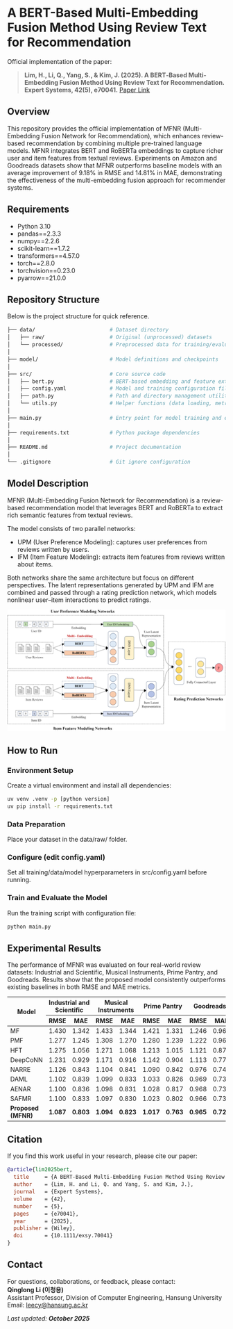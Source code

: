 # A BERT-Based Multi-Embedding Fusion Method Using Review Text for Recommendation

Official implementation of the paper:
> **Lim, H., Li, Q., Yang, S., & Kim, J. (2025). A BERT‐Based Multi‐Embedding Fusion Method Using Review Text for Recommendation. Expert Systems, 42(5), e70041.**  [Paper Link](https://onlinelibrary.wiley.com/doi/full/10.1111/exsy.70041)

## Overview
This repository provides the official implementation of MFNR (Multi-Embedding Fusion Network for Recommendation), which enhances review-based recommendation by combining multiple pre-trained language models. MFNR integrates BERT and RoBERTa embeddings to capture richer user and item features from textual reviews. Experiments on Amazon and Goodreads datasets show that MFNR outperforms baseline models with an average improvement of 9.18% in RMSE and 14.81% in MAE, demonstrating the effectiveness of the multi-embedding fusion approach for recommender systems.

## Requirements
- Python 3.10
- pandas==2.3.3
- numpy==2.2.6
- scikit-learn==1.7.2
- transformers==4.57.0
- torch==2.8.0
- torchvision==0.23.0
- pyarrow==21.0.0

## Repository Structure

Below is the project structure for quick reference.

```bash
├── data/                        # Dataset directory
│   ├── raw/                     # Original (unprocessed) datasets
│   └── processed/               # Preprocessed data for training/evaluation
│
├── model/                       # Model definitions and checkpoints
│
├── src/                         # Core source code
│   ├── bert.py                  # BERT-based embedding and feature extraction module
│   ├── config.yaml              # Model and training configuration file
│   ├── path.py                  # Path and directory management utilities
│   └── utils.py                 # Helper functions (data loading, metrics, etc.)
│
├── main.py                      # Entry point for model training and evaluation
│
├── requirements.txt             # Python package dependencies
│
├── README.md                    # Project documentation
│
└── .gitignore                   # Git ignore configuration

```

## Model Description

MFNR (Multi-Embedding Fusion Network for Recommendation) is a review-based recommendation model that leverages BERT and RoBERTa to extract rich semantic features from textual reviews.  

The model consists of two parallel networks:  
- UPM (User Preference Modeling): captures user preferences from reviews written by users.  
- IFM (Item Feature Modeling): extracts item features from reviews written about items.  

Both networks share the same architecture but focus on different perspectives. The latent representations generated by UPM and IFM are combined and passed through a rating prediction network, which models nonlinear user–item interactions to predict ratings.

<p align="center">
  <img src="model/exsy70041-fig-0002-m.jpg" alt="MFNR Model Architecture" width="600">
</p>

## How to Run

### Environment Setup
Create a virtual environment and install all dependencies:
```bash
uv venv .venv -p [python version]
uv pip install -r requirements.txt
```

### Data Preparation
Place your dataset in the data/raw/ folder.

### Configure (edit config.yaml)
Set all training/data/model hyperparameters in src/config.yaml before running.

### Train and Evaluate the Model
Run the training script with configuration file:
```bash
python main.py 
```

## Experimental Results

The performance of MFNR was evaluated on four real-world review datasets: Industrial and Scientific, Musical Instruments, Prime Pantry, and Goodreads. 
Results show that the proposed model consistently outperforms existing baselines in both RMSE and MAE metrics.

<table>
  <thead>
    <tr>
      <th rowspan="2">Model</th>
      <th colspan="2">Industrial and Scientific</th>
      <th colspan="2">Musical Instruments</th>
      <th colspan="2">Prime Pantry</th>
      <th colspan="2">Goodreads</th>
    </tr>
    <tr>
      <th>RMSE</th><th>MAE</th>
      <th>RMSE</th><th>MAE</th>
      <th>RMSE</th><th>MAE</th>
      <th>RMSE</th><th>MAE</th>
    </tr>
  </thead>
  <tbody>
    <tr><td>MF</td><td>1.430</td><td>1.342</td><td>1.433</td><td>1.344</td><td>1.421</td><td>1.331</td><td>1.246</td><td>0.967</td></tr>
    <tr><td>PMF</td><td>1.277</td><td>1.245</td><td>1.308</td><td>1.270</td><td>1.280</td><td>1.239</td><td>1.222</td><td>0.960</td></tr>
    <tr><td>HFT</td><td>1.275</td><td>1.056</td><td>1.271</td><td>1.068</td><td>1.213</td><td>1.015</td><td>1.121</td><td>0.875</td></tr>
    <tr><td>DeepCoNN</td><td>1.231</td><td>0.929</td><td>1.171</td><td>0.916</td><td>1.142</td><td>0.904</td><td>1.113</td><td>0.778</td></tr>
    <tr><td>NARRE</td><td>1.126</td><td>0.843</td><td>1.104</td><td>0.841</td><td>1.090</td><td>0.842</td><td>0.976</td><td>0.749</td></tr>
    <tr><td>DAML</td><td>1.102</td><td>0.839</td><td>1.099</td><td>0.833</td><td>1.033</td><td>0.826</td><td>0.969</td><td>0.739</td></tr>
    <tr><td>AENAR</td><td>1.100</td><td>0.836</td><td>1.098</td><td>0.831</td><td>1.028</td><td>0.817</td><td>0.968</td><td>0.738</td></tr>
    <tr><td>SAFMR</td><td>1.100</td><td>0.833</td><td>1.097</td><td>0.830</td><td>1.023</td><td>0.802</td><td>0.966</td><td>0.735</td></tr>
    <tr><td><b>Proposed (MFNR)</b></td><td><b>1.087</b></td><td><b>0.803</b></td><td><b>1.094</b></td><td><b>0.823</b></td><td><b>1.017</b></td><td><b>0.763</b></td><td><b>0.965</b></td><td><b>0.724</b></td></tr>
  </tbody>
</table>

## Citation

If you find this work useful in your research, please cite our paper:

```bibtex
@article{lim2025bert,
  title     = {A BERT-Based Multi-Embedding Fusion Method Using Review Text for Recommendation},
  author    = {Lim, H. and Li, Q. and Yang, S. and Kim, J.},
  journal   = {Expert Systems},
  volume    = {42},
  number    = {5},
  pages     = {e70041},
  year      = {2025},
  publisher = {Wiley},
  doi       = {10.1111/exsy.70041}
}
```

## Contact

For questions, collaborations, or feedback, please contact:  
**Qinglong Li (이청용)**  
Assistant Professor, Division of Computer Engineering, Hansung University  
Email: [leecy@hansung.ac.kr](mailto:leecy@hansung.ac.kr)

_Last updated: **October 2025**_
